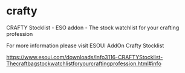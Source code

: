 # crafty
CRAFTY Stocklist - ESO addon - The stock watchlist for your crafting profession

For more information please visit ESOUI AddOn Crafty Stocklist

https://www.esoui.com/downloads/info3116-CRAFTYStocklist-Thecraftbagstockwatchlistforyourcraftingprofession.html#info
